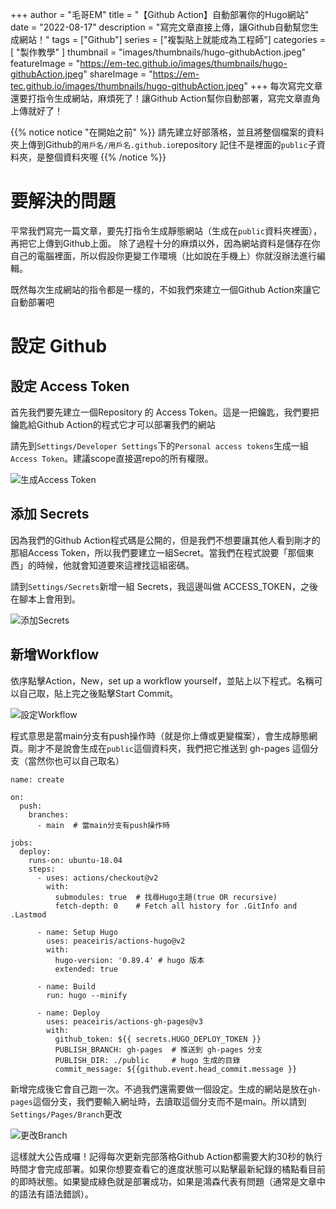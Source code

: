 +++
author = "毛哥EM"
title = "【Github Action】自動部署你的Hugo網站"
date = "2022-08-17"
description = "寫完文章直接上傳，讓Github自動幫您生成網站！"
tags = ["Github"]
series = ["複製貼上就能成為工程師"]
categories = [ "製作教學" ]
thumbnail = "images/thumbnails/hugo-githubAction.jpeg"
featureImage = "https://em-tec.github.io/images/thumbnails/hugo-githubAction.jpeg"
shareImage = "https://em-tec.github.io/images/thumbnails/hugo-githubAction.jpeg"
+++
每次寫完文章還要打指令生成網站，麻煩死了！讓Github Action幫你自動部署，寫完文章直角上傳就好了！
<!--more-->
 {{% notice notice "在開始之前" %}}
 請先建立好部落格，並且將整個檔案的資料夾上傳到Github的`用戶名/用戶名.github.io`repository
 記住不是裡面的`public`子資料夾，是整個資料夾喔
 {{% /notice %}}
 
 # 要解決的問題
 平常我們寫完一篇文章，要先打指令生成靜態網站（生成在`public`資料夾裡面），再把它上傳到Github上面。
除了過程十分的麻煩以外，因為網站資料是儲存在你自己的電腦裡面，所以假設你更變工作環境（比如說在手機上）你就沒辦法進行編輯。

既然每次生成網站的指令都是一樣的，不如我們來建立一個Github Action來讓它自動部署吧

# 設定 Github

## 設定 Access Token

首先我們要先建立一個Repository 的 Access Token。這是一把鑰匙，我們要把鑰匙給Github Action的程式它才可以部署我們的網站

請先到`Settings/Developer Settings`下的`Personal access tokens`生成一組`Access Token`。建議scope直接選repo的所有權限。

![生成Access Token](https://EM-Tec.github.io/images/hugo-githubAction-access-token.png)

## 添加 Secrets

因為我們的Github Action程式碼是公開的，但是我們不想要讓其他人看到剛才的那組Access Token，所以我們要建立一組Secret。當我們在程式說要「那個東西」的時候，他就會知道要來這裡找這組密碼。

請到`Settings/Secrets`新增一組 Secrets，我這邊叫做 ACCESS_TOKEN，之後在腳本上會用到。

![添加Secrets](https://EM-Tec.github.io/images/hugo-githubAction-sectets.png)

## 新增Workflow

依序點擊Action，New，set up a workflow yourself，並貼上以下程式。名稱可以自己取，貼上完之後點擊Start Commit。

![設定Workflow](https://EM-Tec.github.io/images/hugo-githubAction-access-workflow.jpg)

程式意思是當main分支有push操作時（就是你上傳或更變檔案），會生成靜態網頁。剛才不是說會生成在`public`這個資料夾，我們把它推送到 gh-pages 這個分支（當然你也可以自己取名）

```
name: create

on:
  push:
    branches:
      - main  # 當main分支有push操作時

jobs:
  deploy:
    runs-on: ubuntu-18.04
    steps:
      - uses: actions/checkout@v2
        with:
          submodules: true  # 找尋Hugo主題(true OR recursive)
          fetch-depth: 0    # Fetch all history for .GitInfo and .Lastmod

      - name: Setup Hugo
        uses: peaceiris/actions-hugo@v2
        with:
          hugo-version: '0.89.4' # hugo 版本
          extended: true

      - name: Build
        run: hugo --minify

      - name: Deploy
        uses: peaceiris/actions-gh-pages@v3
        with:
          github_token: ${{ secrets.HUGO_DEPLOY_TOKEN }}
          PUBLISH_BRANCH: gh-pages  # 推送到 gh-pages 分支
          PUBLISH_DIR: ./public     # hugo 生成的目錄
          commit_message: ${{github.event.head_commit.message }}
```

新增完成後它會自己跑一次。不過我們還需要做一個設定。生成的網站是放在`gh-pages`這個分支，我們要輸入網址時，去讀取這個分支而不是main。所以請到`Settings/Pages/Branch`更改

![更改Branch](https://EM-Tec.github.io/images/hugo-githubAction-branch.jpg)

這樣就大公告成囉！記得每次更新完部落格Github Action都需要大約30秒的執行時間才會完成部署。如果你想要查看它的進度狀態可以點擊最新紀錄的橘點看目前的即時狀態。如果變成綠色就是部署成功，如果是鴻森代表有問題（通常是文章中的語法有語法錯誤）。